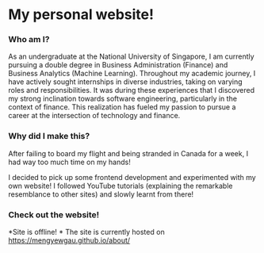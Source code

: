 # My personal website!

### Who am I?

As an undergraduate at the National University of Singapore, I am currently pursuing a double degree in Business Administration (Finance) and Business Analytics (Machine Learning). Throughout my academic journey, I have actively sought internships in diverse industries, taking on varying roles and responsibilities. It was during these experiences that I discovered my strong inclination towards software engineering, particularly in the context of finance. This realization has fueled my passion to pursue a career at the intersection of technology and finance.

### Why did I make this?

After failing to board my flight and being stranded in Canada for a week, I had way too much time on my hands!

I decided to pick up some frontend development and experimented with my own website! I followed YouTube tutorials (explaining the remarkable resemblance to other sites) and slowly learnt from there!

### Check out the website!
*Site is offline! *
The site is currently hosted on https://mengyewgau.github.io/about/
